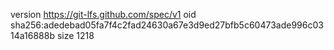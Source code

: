 version https://git-lfs.github.com/spec/v1
oid sha256:adedebad05fa7f4c2fad24630a67e3d9ed27bfb5c60473ade996c0314a16888b
size 1218
